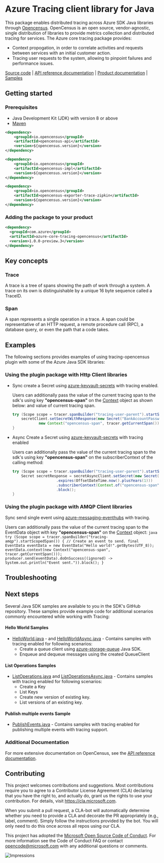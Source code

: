 # Azure Tracing client library for Java
This package enables distributed tracing across Azure SDK Java libraries through [Opencensus][opencensus]. OpenCensus is an open source, vendor-agnostic, single distribution of libraries to provide metrics collection and distributed tracing for services. 
The Azure core tracing package provides:
- Context propogation, in order to correlate activities and requests between services with an initial customer action.
- Tracing user requests to the system, allowing to pinpoint failures and performance issues.

[Source code][source_code] | [API reference documentation][api_documentation] | [Product
documentation][aztracing_docs] | [Samples][samples]

## Getting started
### Prerequisites
- Java Development Kit (JDK) with version 8 or above
- [Maven][maven]
```xml
<dependency>
    <groupId>io.opencensus</groupId>
    <artifactId>opencensus-api</artifactId>
    <version>${opencensus.version}</version>
</dependency>

<dependency>
    <groupId>io.opencensus</groupId>
    <artifactId>opencensus-impl</artifactId>
    <version>${opencensus.version}</version>
</dependency>

<dependency>
    <groupId>io.opencensus</groupId>
    <artifactId>opencensus-exporter-trace-zipkin</artifactId>
    <version>${opencensus.version}</version>
</dependency>
```

### Adding the package to your product
```xml
<dependency>
  <groupId>com.azure</groupId>
  <artifactId>azure-core-tracing-opencensus</artifactId>
  <version>1.0.0-preview.3</version>
</dependency>
```
## Key concepts
### Trace
A trace is a tree of spans showing the path of work through a system. A trace on its own is distinguishable by a unique 16 byte sequence called a TraceID.
### Span
A span represents a single operation in a trace. A span could be representative of an HTTP request, a remote procedure call (RPC), a database query, or even the path that a code takes.

## Examples
The following sections provides examples of using tracing-opencensus plugin with some of the Azure Java SDK libraries:
### Using the plugin package with Http Client libraries
- Sync create a Secret using [azure-keyvault-secrets][azure-keyvault-secrets] with tracing enabled.
    
    Users can additionally pass the value of the current tracing span to the sdk's using key **"opencensus-span"** on the [Context][context] object as shown below:
      and value of current tracing span.
	```java
	try (Scope scope = tracer.spanBuilder("tracing-user-parent").startScopedSpan()) { 
		secretClient.setSecretWithResponse(new Secret("BankAccountPassword", "f4G34fMh8v"),
	    		new Context("opencensus-span", tracer.getCurrentSpan()));
	}
	```
- Async Create a Secret using [azure-keyvault-secrets][azure-keyvault-secrets] with tracing enabled
    
    Users can additionally pass the value of the current tracing span to the sdk's using key **"opencensus-span"** on the subscriberContext of the calling method:
	```java
	try (Scope scope = tracer.spanBuilder("tracing-user-parent").startScopedSpan()){
	    Secret secretResponse = secretAsyncClient.setSecret(new Secret("BankAccountPassword", "f4G34fMh8v")
						.expires(OffsetDateTime.now().plusYears(1)))
						.subscriberContext(Context.of("opencensus-span", tracer.getCurrentSpan()))
						.block();
	}
	```

### Using the plugin package with AMQP Client libraries
Sync send single event using [azure-messaging-eventhubs][azure-messaging-eventhubs] with tracing.
    
Users can additionally pass the value of the current tracing span to the EventData object with key **"opencensus-span"** on the [Context][context] object:
	```java
	try (Scope scope = tracer.spanBuilder("tracing-amqp").startScopedSpan()) {
		// Create an event to send.
		final EventData eventData = new EventData("Hello world!".getBytes(UTF_8));
		eventData.context(new Context("opencensus-span", tracer.getCurrentSpan()));
		producer.send(eventData).doOnSuccess((ignored) -> System.out.println("Event sent.")).block();
	}
	```
## Troubleshooting

## Next steps
Several Java SDK samples are available to you in the SDK's GitHub repository. These samples provide example code for additional scenarios commonly encountered while working with Tracing:

#### Hello World Samples
* [HelloWorld.java][sample_helloWorld] - and [HelloWorldAsync.java][sample_helloWorldAsync] - Contains samples with tracing enabled for following scenarios:
    * Create a queue client using [azure-storage-queue][azure-storage-queue] Java SDK.
    * Enqueue and dequeue messages using the created QueueClient
#### List Operations Samples
* [ListOperations.java][sample_list] and [ListOperationsAsync.java][sample_list_async] - Contains samples with tracing enabled for following scenarios:
    * Create a Key
    * List Keys
    * Create new version of existing key.
    * List versions of an existing key.
#### Publish multiple events Sample
* [PublishEvents.java][sample_publish_events] - Contains samples with tracing enabled for publishing multiple events with tracing support.

###  Additional Documentation
For more extensive documentation on OpenCensus, see the [API reference documentation][opencensus].

## Contributing
This project welcomes contributions and suggestions. Most contributions require you to agree to a Contributor License Agreement (CLA) declaring that you have the right to, and actually do, grant us the rights to use your contribution. For details, visit https://cla.microsoft.com.

When you submit a pull request, a CLA-bot will automatically determine whether you need to provide a CLA and decorate the PR appropriately (e.g., label, comment). Simply follow the instructions provided by the bot. You will only need to do this once across all repos using our CLA.

This project has adopted the [Microsoft Open Source Code of Conduct](https://opensource.microsoft.com/codeofconduct/). For more information see the Code of Conduct FAQ or contact opencode@microsoft.com with any additional questions or comments.

<!-- Links -->
[api_documentation]: https://azure.github.io/azure-sdk-for-java/track2reports/index.html
[azure-keyvault-secrets]: https://github.com/Azure/azure-sdk-for-java/tree/master/sdk/keyvault/azure-keyvault-secrets
[azure-messaging-eventhubs]: https://github.com/Azure/azure-sdk-for-java/tree/master/sdk/eventhubs/azure-messaging-eventhubs
[azure-storage-queue]: https://github.com/Azure/azure-sdk-for-java/tree/master/sdk/storage/azure-storage-queue
[context]: https://github.com/Azure/azure-sdk-for-java/blob/master/sdk/core/azure-core/src/main/java/com/azure/core/util/Context.java
[maven]: https://maven.apache.org/
[source_code]:  src
[aztracing_docs]: TODO
[sample_helloWorld]: ./src/samples/java/com/azure/core/tracing//HelloWorld.java
[sample_helloWorldAsync]: ./src/samples/java/com/azure/core/tracing/HelloWorldAsync.java
[sample_list]: ./src/samples/java/com/azure/core/tracing//ListOperationsTracing.java
[sample_list_async]: ./src/samples/java/com/azure/core/tracing//ListOperationsAsync.java
[sample_publish_events]: ./src/samples/java/com/azure/core/tracing/PublishEvents.java
[samples]: ./src/samples/java/com/azure/core/tracing/
[opencensus]: https://opencensus.io/quickstart/java/tracing/

![Impressions](https://azure-sdk-impressions.azurewebsites.net/api/impressions/azure-sdk-for-java/sdk/tracing/README.png)

